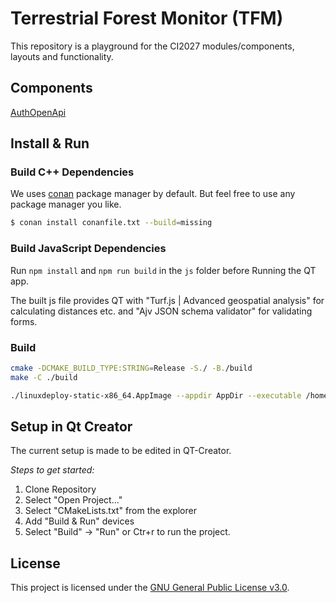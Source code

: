 # Terrestrial Forest Monitor (TFM)

This repository is a playground for the CI2027 modules/components, layouts and functionality.

## Components

[AuthOpenApi](https://github.com/Thuenen-Forest-Ecosystems/terrestrial-forest-monitor/tree/main/Components/AuthOpenApi)

## Install & Run
### Build C++ Dependencies
We uses [conan](https://conan.io/) package manager by default. But feel free to use any package manager you like.

```bash
$ conan install conanfile.txt --build=missing
```

### Build JavaScript Dependencies

Run ```npm install``` and ```npm run build``` in the ```js``` folder before Running the QT app.

The built js file provides QT with "Turf.js | Advanced geospatial analysis" for calculating distances etc. and "Ajv JSON schema validator" for validating forms.

### Build

```bash
cmake -DCMAKE_BUILD_TYPE:STRING=Release -S./ -B./build
make -C ./build

./linuxdeploy-static-x86_64.AppImage --appdir AppDir --executable /home/gerrit/sites/thuenen/ci2027-playground/build/playground --output appimage

```




## Setup in Qt Creator
The current setup is made to be edited in QT-Creator.

*Steps to get started:*
1. Clone Repository
2. Select "Open Project..."
3. Select "CMakeLists.txt" from the explorer
4. Add "Build & Run" devices
5. Select "Build" -> "Run" or Ctr+r to run the project.

## License
This project is licensed under the [GNU General Public License v3.0](https://github.com/Thuenen-Forest-Ecosystems/terrestrial-forest-monitor/blob/main/LICENSE.md).

